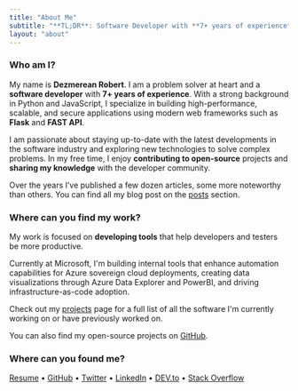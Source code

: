 ```yaml
---
title: "About Me"
subtitle: "**TL;DR**: Software Developer with **7+ years of experience**, proficient in **Python** and **JavaScript**, specializing in **Flask** and **FastAPI** for high-performance applications. Currently at **Microsoft**, building internal tools for Azure sovereign cloud automation, data visualization, and infrastructure-as-code adoption."
layout: "about"
---
```


### Who am I?

My name is **Dezmerean Robert**. I am a problem solver at heart and a **software developer** with **7+ years of experience**. With a strong background in Python and JavaScript, I specialize in building high-performance, scalable, and secure applications using modern web frameworks such as **Flask** and **FAST API**.

I am passionate about staying up-to-date with the latest developments in the software industry and exploring new technologies to solve complex
problems. In my free time, I enjoy **contributing to open-source** projects and **sharing my knowledge** with the developer community.

Over the years I’ve published a few dozen articles, some more noteworthy than others. You can find all my blog post on the [posts](/posts/) section.

### Where can you find my work?

My work is focused on **developing tools** that help developers and testers be more productive.

Currently at Microsoft, I'm building internal tools that enhance automation capabilities for Azure sovereign cloud deployments, creating data visualizations through Azure Data Explorer and PowerBI, and driving infrastructure-as-code adoption.

Check out my [projects](/projects/) page  for a full list of all the software I'm currently working on or have previously worked on.

You can also find my open-source projects on [GitHub](https://github.com/Robert-96?tab=repositories).

### Where can you found me?

[Resume](https://resume.dezmereanrobert.com/) • [GitHub](https://github.com/Robert-96) • [Twitter](https://twitter.com/dezmereanrobert) • [LinkedIn](https://www.linkedin.com/in/robert-dezmerean) • [DEV.to](https://dev.to/robert96) • [Stack Overflow](https://stackoverflow.com/users/19676423/robert-96)
